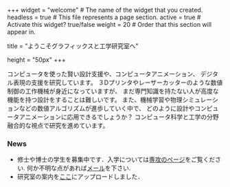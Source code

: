 +++
widget = "welcome"  # The name of the widget that you created.
headless = true  # This file represents a page section.
active = true  # Activate this widget? true/false
weight = 20  # Order that this section will appear in.

title = "ようこそグラフィックスと工学研究室へ"

height = "50px"
+++

コンピュータを使った賢い設計支援や、コンピュータアニメーション、 デジタル表現の支援を研究しています。 ３Dプリンタやレーザーカッターのような数値制御の工作機械が身近になっていますが、 まだ専門知識を持たない人が高度な機能を持つ設計をすることは難しいです。 また、機械学習や物理シミュレーションなどの数値アルゴリズムが進歩していく中で、 どのように設計やコンピュータアニメーションに応用できるでしょうか？ コンピュータ科学と工学の分野融合的な視点で研究を進めています。


<H3>News</H3>
<ul>
<li>修士や博士の学生を募集中です．入学については<a href="https://www.i.u-tokyo.ac.jp/edu/entra/index.shtml" target="_blank">専攻のページ</a>をご覧ください. 何か不明な点があれば<a href="mailto:n.umetani@gmail.com">メール</a>を下さい. </li>
<li>研究室の案内を<a href="files/labintro2020_jp.pdf" target="_blank">ここ</a>にアップロードしました．</li>
</ul>